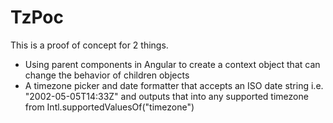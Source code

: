 # TzPoc

This is a proof of concept for 2 things.

* Using parent components in Angular to create a context object that can change the behavior of children objects
* A timezone picker and date formatter that accepts an ISO date string i.e. "2002-05-05T14:33Z" and outputs that into any supported timezone from Intl.supportedValuesOf("timezone")

